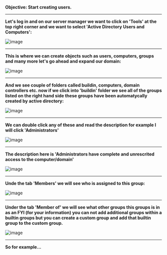 <b>Objective: Start creating users.</b>

<hr>

<b>Let's log in and on our server manager we want to click on 'Tools' at the top right corner and we want to select 'Active Directory Users and Computers':</b>

![image](https://github.com/Oureyelet/Active-Directory-Home-Lab-Project/assets/69697624/8a07471f-0bc5-41b3-9c08-e24036dceedf)

<hr>

<b>This is where we can create objects such as users, computers, groups and many more let's go ahead and expand our domain:</b>

![image](https://github.com/Oureyelet/Active-Directory-Home-Lab-Project/assets/69697624/5ad9d440-213b-4189-aa2f-d210b8306e17)

<hr>

<b>And we see couple of folders called buildin, computers, domain controllers etc. now if we click into 'buildin' folder we see all of the groups listed on the right hand side these groups have been automatycally created by active directory:</b>

![image](https://github.com/Oureyelet/Active-Directory-Home-Lab-Project/assets/69697624/a7c2f048-beab-4dbd-a7fc-64f4e4fcd7a3)

<hr>

<b>We can double click any of these and read the description for example I will click 'Administrators'</b>

![image](https://github.com/Oureyelet/Active-Directory-Home-Lab-Project/assets/69697624/74fd411e-aa64-4f6e-b5d5-2e4173ae60cb)

<hr>

<b>The description here is 'Administrators have complete and unrescrited access to the computer/domain'</b>

![image](https://github.com/Oureyelet/Active-Directory-Home-Lab-Project/assets/69697624/a78f2615-1b4b-4cfb-a21a-aac93de5f115)

<hr>

<b>Unde the tab 'Members' we will see who is assigned to this group:</b>

![image](https://github.com/Oureyelet/Active-Directory-Home-Lab-Project/assets/69697624/71c6852b-8b2b-4bff-8263-3f8c77ff6759)

<hr>

<b>Under the tab 'Member of' we will see what other groups this groups is in as an FYI (for your information) you can not add additional groups within a builtin groups but you can create a custom group and add that builtin group to the custom group.</b>

![image](https://github.com/Oureyelet/Active-Directory-Home-Lab-Project/assets/69697624/c4a0c59d-f93a-440e-aa9a-6670d83a098d)

<hr>

<b>So for example...</b>
